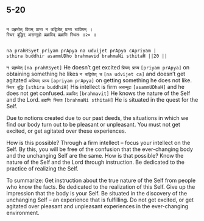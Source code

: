 ## 5-20


```shloka-sa

न प्रहृष्येत् प्रियम् प्राप्य न उद्विजेत् प्राप्य चाप्रियम् ।
स्थिर बुद्धिर् असम्मूढो ब्रह्मविद् ब्रह्मणि स्थितः ॥२० ॥

```
```shloka-sa-hk

na prahRSyet priyam prApya na udvijet prApya cApriyam |
sthira buddhir asammUDho brahmavid brahmaNi sthitaH ||20 ||

```
`न प्रहृष्येत्` `[na prahRSyet]` He doesn’t​ get excited `प्रियम् प्राप्य` `[priyam prApya]` on obtaining something he likes `न उद्विजेत् च` `[na udvijet ca]` and doesn’t​ get agitated `अप्रियम् प्राप्य` `[apriyam prApya]` on getting something he does not like. `स्थिर बुद्धिः` `[sthira buddhiH]` His intellect is firm `असम्मूढः` `[asammUDhaH]` and he does not get confused. `ब्रह्मवित्` `[brahmavit]` He knows the nature of the Self and the Lord. `ब्रह्मणि स्थितः` `[brahmaNi sthitaH]` He is situated in the quest for the Self.

Due to notions created due to our past deeds, the situations in which we find our body turn out to be pleasant or unpleasant. You must not get excited, or get agitated over these experiences. 

How is this possible? Through a firm intellect – focus your intellect on the Self. By this, you will be free of the confusion that the ever-changing body and the unchanging Self are the same. How is that possible? Know the nature of the Self and the Lord through instruction. Be dedicated to the practice of realizing the Self.

To summarize: Get instruction about the true nature of the Self from people who know the facts. Be dedicated to the realization of this Self. Give up the impression that the body is your Self. Be situated in the discovery of the unchanging Self – an experience that is fulfilling. Do not get excited, or get agitated over pleasant and unpleasant experiences in the ever-changing environment.


